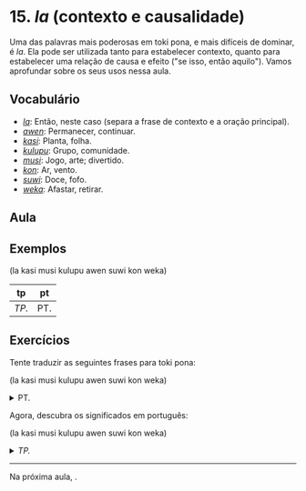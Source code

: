 # 15. _la_ (contexto e causalidade)

Uma das palavras mais poderosas em toki pona, e mais difíceis de dominar, é _la_. Ela pode ser utilizada tanto para estabelecer contexto, quanto para estabelecer uma relação de causa e efeito ("se isso, então aquilo"). Vamos aprofundar sobre os seus usos nessa aula.

## Vocabulário

- [_la_](../recursos/dicionario.md#la): Então, neste caso (separa a frase de contexto e a oração principal).
- [_awen_](../recursos/dicionario.md#awen): Permanecer, continuar.
- [_kasi_](../recursos/dicionario.md#kasi): Planta, folha.
- [_kulupu_](../recursos/dicionario.md#kulupu): Grupo, comunidade.
- [_musi_](../recursos/dicionario.md#musi): Jogo, arte; divertido.
- [_kon_](../recursos/dicionario.md#kon): Ar, vento.
- [_suwi_](../recursos/dicionario.md#suwi): Doce, fofo.
- [_weka_](../recursos/dicionario.md#weka): Afastar, retirar.

## Aula

## Exemplos

(la kasi musi kulupu awen suwi kon weka)

tp | pt
-|-
_TP._ | PT.

## Exercícios

Tente traduzir as seguintes frases para toki pona:

(la kasi musi kulupu awen suwi kon weka)

<p>
<details><summary>PT.</summary><p><em>TP.</em></p></details>
</p>

Agora, descubra os significados em português:

(la kasi musi kulupu awen suwi kon weka)

<p>
<details><summary><em>TP.</em></summary><p>PT.</p></details>
</p>

---

Na próxima aula, .

